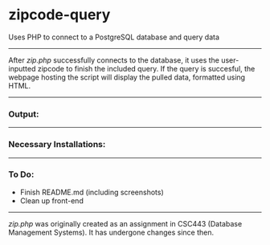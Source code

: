 # zipcode-query
Uses PHP to connect to a PostgreSQL database and query data

---

After *zip.php* successfully connects to the database, it uses the user-inputted zipcode to finish the included query. If the query is succesful, the webpage hosting the script will display the pulled data, formatted using HTML. 

---

<h3>Output:</h3>

---

<h3>Necessary Installations:</h3>

---

<h3>To Do:</h3>

* Finish README.md (including screenshots)
* Clean up front-end

---

*zip.php* was originally created as an assignment in CSC443 (Database Management Systems). It has undergone changes since then.
